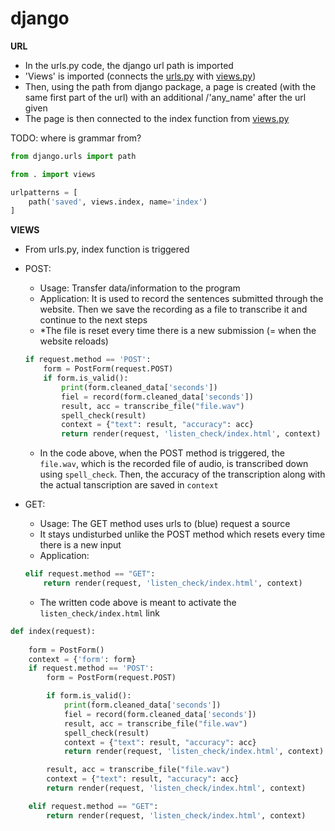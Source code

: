 # django
**URL** 
- In the urls.py code, the django url path is imported
- 'Views' is imported (connects the [urls.py](./urls.py) with [views.py](./views.py))
- Then, using the path from django package, a page is created (with the same first part of the url) with an additional /'any_name' after the url given
- The page is then connected to the index function from [views.py](./views.py)

TODO: where is grammar from?
```python
from django.urls import path

from . import views

urlpatterns = [
    path('saved', views.index, name='index')
]
```
**VIEWS**
- From urls.py, index function is triggered
- POST: 
    - Usage: Transfer data/information to the program
    - Application: It is used to record the sentences submitted through the website. Then we save the recording as a file to transcribe it and continue to the next steps
    - *The file is reset every time there is a new submission (= when the website reloads)
    ```python
    if request.method == 'POST': 
        form = PostForm(request.POST) 
        if form.is_valid():
            print(form.cleaned_data['seconds'])
            fiel = record(form.cleaned_data['seconds']) 
            result, acc = transcribe_file("file.wav")
            spell_check(result)
            context = {"text": result, "accuracy": acc}
            return render(request, 'listen_check/index.html', context)
    ```
    - In the code above, when the POST method is triggered, the ```file.wav```, which is the recorded file of audio, is transcribed down using ```spell_check```. Then, the accuracy of the transcription along with the actual tanscription are saved in ```context```

- GET: 
    - Usage: The GET method uses urls to (blue) request a source
    - It stays undisturbed unlike the POST method which resets every time there is a new input
    - Application:
    ```python
    elif request.method == "GET":
        return render(request, 'listen_check/index.html', context)
    ```
    - The written code above is meant to activate the ```listen_check/index.html``` link



```python
def index(request):
    
    form = PostForm()
    context = {'form': form}
    if request.method == 'POST': 
        form = PostForm(request.POST)

        if form.is_valid():
            print(form.cleaned_data['seconds'])
            fiel = record(form.cleaned_data['seconds']) 
            result, acc = transcribe_file("file.wav")
            spell_check(result)
            context = {"text": result, "accuracy": acc}
            return render(request, 'listen_check/index.html', context)

        result, acc = transcribe_file("file.wav")
        context = {"text": result, "accuracy": acc}
        return render(request, 'listen_check/index.html', context)

    elif request.method == "GET":
        return render(request, 'listen_check/index.html', context)   
```